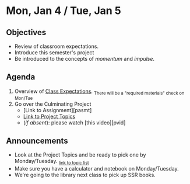Mon, Jan 4 / Tue, Jan 5
=================== 
  
Objectives  
------------  
- Review of classroom expectations.
- Introduce this semester's project
- Be introduced to the concepts of *momentum* and *impulse*.
  
Agenda    
---------    

1. Overview of [Class Expectations](https://avon.schoology.com/course/5138386979/materials/gp/5527047790). <sub> There will be a "required materials" check on Mon/Tue</sub>
2. Go over the Culminating Project
	- [Link to Assignment][pasmt]
	- [Link to Project Topics][ptop]
	- (*if absent*): please watch [this video][pvid]

Announcements 
 -------------  
- Look at the Project Topics and be ready to pick one by Monday/Tuesday.  <sub>[link to topic list][ptop]</sub>
- Make sure you have a calculator and notebook on Monday/Tuesday.
- We're going to the library next class to pick up SSR books.


[ptop]: https://avoncsc-my.sharepoint.com/:x:/g/personal/zjrohrbach_avon-schools_org/ERhuKfM6FuZAu7ceF1RrcTMBOxKzjRD5kdb5vncOwACRwg?e=W4jjF8
<!--stackedit_data:
eyJoaXN0b3J5IjpbMTYwMjY5OTU0MSwyMDkyMTg1ODkxLDY5NT
M3MzAyMiwxOTg0ODYxOTQ2LDE3NDY0Nzg0OTQsOTA4ODE0MjEs
LTU4MTgwOTE2NSwyMDc4MDE3MjU0LC0xMTQ5OTA0MzA4LC05NT
k3MTYzNjQsLTE3NTU5Nzk5OTEsLTE2MDczMTcxNjcsLTE4NjMx
NzI5NzksMTE3NTg2OTUyMiw1NDY1NzA5NDEsLTEzNjc1MjQ3Nj
YsMTgzNDYwODg1NywyMTQxNjc0ODIzLDc4NDAxODcyLDU3NjY5
MTA3M119
-->